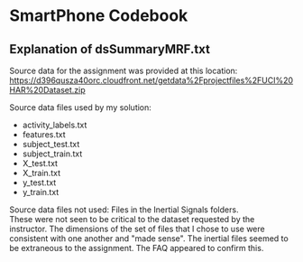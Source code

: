 # SmartPhone Codebook
## Explanation of dsSummaryMRF.txt
Source data for the assignment was provided at this location:
 https://d396qusza40orc.cloudfront.net/getdata%2Fprojectfiles%2FUCI%20HAR%20Dataset.zip 

Source data files used by my solution:
* activity_labels.txt 
* features.txt
* subject_test.txt
* subject_train.txt
* X_test.txt
* X_train.txt
* y_test.txt 
* y_train.txt

 Source data files not used: Files in the Inertial Signals folders.  
 These were not seen to be critical to the dataset requested by the instructor. The dimensions
 of the set of files that I chose to use were consistent with one another and "made sense". 
 The inertial files seemed to be extraneous to the assignment. The FAQ appeared to confirm this.

